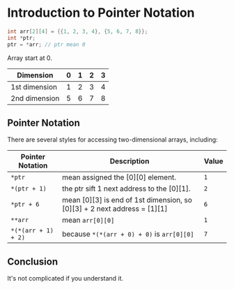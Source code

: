 # Introduction to Pointer Notation

```cpp
int arr[2][4] = {{1, 2, 3, 4}, {5, 6, 7, 8}};
int *ptr;
ptr = *arr; // ptr mean 0
```

Array start at 0.

| Dimension | 0 | 1 | 2 | 3 |
| --------- | - | - | - | - |
| 1st dimension | 1 | 2 | 3 | 4 |
| 2nd dimension | 5 | 6 | 7 | 8 |

## Pointer Notation

There are several styles for accessing two-dimensional arrays, including:

| Pointer Notation | Description | Value |
| -------- | ----------- | ------ |
| `*ptr` | mean assigned the [0][0] element. | `1` |
| `*(ptr + 1)` | the ptr sift 1 next address to the [0][1]. | `2` |
| `*ptr + 6` | mean [0][3] is end of 1st dimension, so [0][3] + 2 next address = [1][1] | `6` |
| `**arr` | mean `arr[0][0]` | `1` |
| `*(*(arr + 1) + 2)` | because `*(*(arr + 0) + 0)` is `arr[0][0]` | `7` |

## Conclusion

It's not complicated if you understand it.
